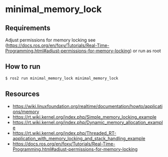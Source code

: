 # minimal_memory_lock

## Requirements 

Adjust permissions for memory locking see (https://docs.ros.org/en/foxy/Tutorials/Real-Time-Programming.html#adjust-permissions-for-memory-locking)
 or run as root

## How to run

```bash
$ ros2 run minimal_memory_lock minimal_memory_lock
```

## Resources

- https://wiki.linuxfoundation.org/realtime/documentation/howto/applications/memory
- https://rt.wiki.kernel.org/index.php/Simple_memory_locking_example
- https://rt.wiki.kernel.org/index.php/Dynamic_memory_allocation_example
- https://rt.wiki.kernel.org/index.php/Threaded_RT-application_with_memory_locking_and_stack_handling_example
- https://docs.ros.org/en/foxy/Tutorials/Real-Time-Programming.html#adjust-permissions-for-memory-locking
